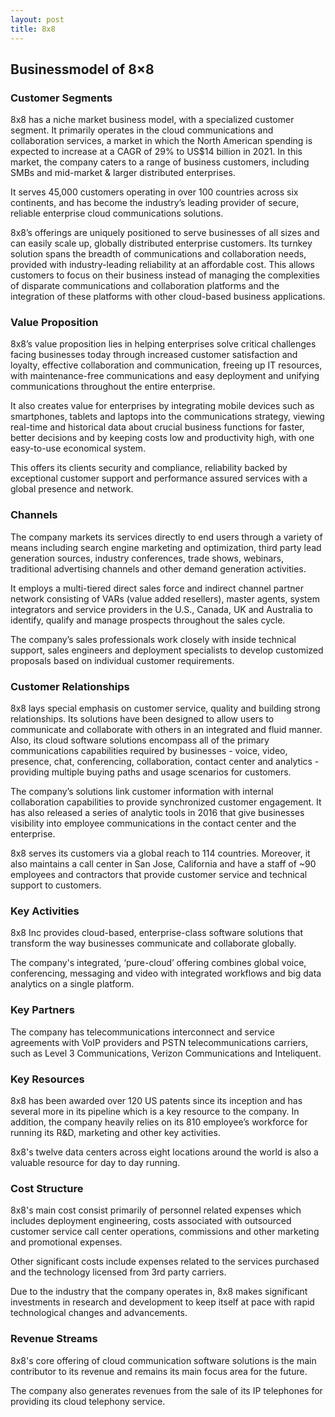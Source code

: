 ```yaml
---
layout: post
title: 8x8
---
```


Businessmodel of 8×8
---------------------

### Customer Segments

8x8 has a niche market business model, with a specialized customer segment. It primarily operates in the cloud communications and collaboration services, a market in which the North American spending is expected to increase at a CAGR of 29% to US$14 billion in 2021. In this market, the company caters to a range of business customers, including SMBs and mid-market & larger distributed enterprises.

It serves 45,000 customers operating in over 100 countries across six continents, and has become the industry’s leading provider of secure, reliable enterprise cloud communications solutions.

8x8’s offerings are uniquely positioned to serve businesses of all sizes and can easily scale up, globally distributed enterprise customers. Its turnkey solution spans the breadth of communications and collaboration needs, provided with industry-leading reliability at an affordable cost. This allows customers to focus on their business instead of managing the complexities of disparate communications and collaboration platforms and the integration of these platforms with other cloud-based business applications.

### Value Proposition

8x8’s value proposition lies in helping enterprises solve critical challenges facing businesses today through increased customer satisfaction and loyalty, effective collaboration and communication, freeing up IT resources, with maintenance-free communications and easy deployment and unifying communications throughout the entire enterprise.

It also creates value for enterprises by integrating mobile devices such as smartphones, tablets and laptops into the communications strategy, viewing real-time and historical data about crucial business functions for faster, better decisions and by keeping costs low and productivity high, with one easy-to-use economical system.

This offers its clients security and compliance, reliability backed by exceptional customer support and performance assured services with a global presence and network.

### Channels

The company markets its services directly to end users through a variety of means including search engine marketing and optimization, third party lead generation sources, industry conferences, trade shows, webinars, traditional advertising channels and other demand generation activities.

It employs a multi-tiered direct sales force and indirect channel partner network consisting of VARs (value added resellers), master agents, system integrators and service providers in the U.S., Canada, UK and Australia to identify, qualify and manage prospects throughout the sales cycle.

The company’s sales professionals work closely with inside technical support, sales engineers and deployment specialists to develop customized proposals based on individual customer requirements.

### Customer Relationships

8x8 lays special emphasis on customer service, quality and building strong relationships. Its solutions have been designed to allow users to communicate and collaborate with others in an integrated and fluid manner. Also, its cloud software solutions encompass all of the primary communications capabilities required by businesses - voice, video, presence, chat, conferencing, collaboration, contact center and analytics - providing multiple buying paths and usage scenarios for customers.

The company’s solutions link customer information with internal collaboration capabilities to provide synchronized customer engagement. It has also released a series of analytic tools in 2016 that give businesses visibility into employee communications in the contact center and the enterprise.

8x8 serves its customers via a global reach to 114 countries. Moreover, it also maintains a call center in San Jose, California and have a staff of ~90 employees and contractors that provide customer service and technical support to customers.

### Key Activities

8x8 Inc provides cloud-based, enterprise-class software solutions that transform the way businesses communicate and collaborate globally.

The company's integrated, ‘pure-cloud’ offering combines global voice, conferencing, messaging and video with integrated workflows and big data analytics on a single platform.

### Key Partners

The company has telecommunications interconnect and service agreements with VoIP providers and PSTN telecommunications carriers, such as Level 3 Communications, Verizon Communications and Inteliquent.

### Key Resources

8x8 has been awarded over 120 US patents since its inception and has several more in its pipeline which is a key resource to the company. In addition, the company heavily relies on its 810 employee’s workforce for running its R&D, marketing and other key activities.

8x8's twelve data centers across eight locations around the world is also a valuable resource for day to day running.

### Cost Structure

8x8's main cost consist primarily of personnel related expenses which includes deployment engineering, costs associated with outsourced customer service call center operations, commissions and other marketing and promotional expenses.

Other significant costs include expenses related to the services purchased and the technology licensed from 3rd party carriers.

Due to the industry that the company operates in, 8x8 makes significant investments in research and development to keep itself at pace with rapid technological changes and advancements.

### Revenue Streams

8x8's core offering of cloud communication software solutions is the main contributor to its revenue and remains its main focus area for the future.

The company also generates revenues from the sale of its IP telephones for providing its cloud telephony service.
